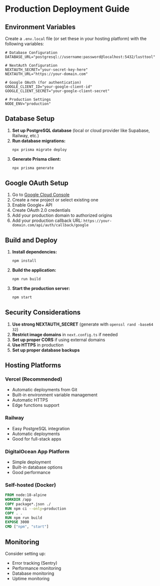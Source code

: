 # Production Deployment Guide

## Environment Variables

Create a `.env.local` file (or set these in your hosting platform) with the following variables:

```env
# Database Configuration
DATABASE_URL="postgresql://username:password@localhost:5432/lusttool"

# NextAuth Configuration
NEXTAUTH_SECRET="your-secret-key-here"
NEXTAUTH_URL="https://your-domain.com"

# Google OAuth (for authentication)
GOOGLE_CLIENT_ID="your-google-client-id"
GOOGLE_CLIENT_SECRET="your-google-client-secret"

# Production Settings
NODE_ENV="production"
```

## Database Setup

1. **Set up PostgreSQL database** (local or cloud provider like Supabase, Railway, etc.)
2. **Run database migrations:**
   ```bash
   npx prisma migrate deploy
   ```
3. **Generate Prisma client:**
   ```bash
   npx prisma generate
   ```

## Google OAuth Setup

1. Go to [Google Cloud Console](https://console.cloud.google.com/)
2. Create a new project or select existing one
3. Enable Google+ API
4. Create OAuth 2.0 credentials
5. Add your production domain to authorized origins
6. Add your production callback URL: `https://your-domain.com/api/auth/callback/google`

## Build and Deploy

1. **Install dependencies:**
   ```bash
   npm install
   ```

2. **Build the application:**
   ```bash
   npm run build
   ```

3. **Start the production server:**
   ```bash
   npm start
   ```



## Security Considerations

1. **Use strong NEXTAUTH_SECRET** (generate with `openssl rand -base64 32`)
2. **Restrict image domains** in `next.config.ts` if needed
3. **Set up proper CORS** if using external domains
4. **Use HTTPS** in production
5. **Set up proper database backups**

## Hosting Platforms

### Vercel (Recommended)
- Automatic deployments from Git
- Built-in environment variable management
- Automatic HTTPS
- Edge functions support

### Railway
- Easy PostgreSQL integration
- Automatic deployments
- Good for full-stack apps

### DigitalOcean App Platform
- Simple deployment
- Built-in database options
- Good performance

### Self-hosted (Docker)
```dockerfile
FROM node:18-alpine
WORKDIR /app
COPY package*.json ./
RUN npm ci --only=production
COPY . .
RUN npm run build
EXPOSE 3000
CMD ["npm", "start"]
```

## Monitoring

Consider setting up:
- Error tracking (Sentry)
- Performance monitoring
- Database monitoring
- Uptime monitoring 